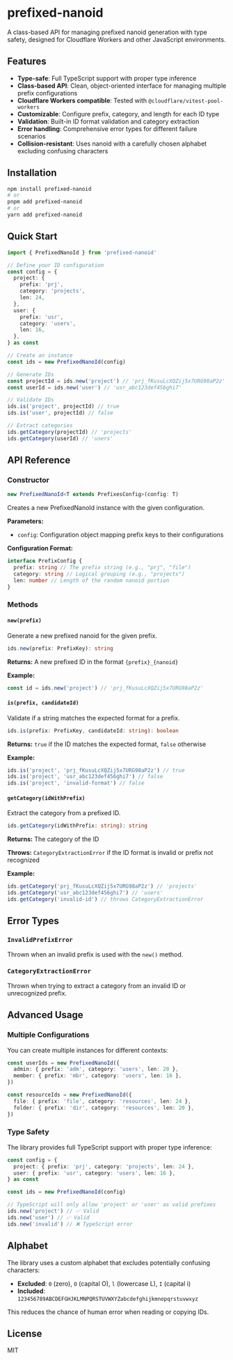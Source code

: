 # prefixed-nanoid

A class-based API for managing prefixed nanoid generation with type safety, designed for Cloudflare Workers and other JavaScript environments.

## Features

- **Type-safe**: Full TypeScript support with proper type inference
- **Class-based API**: Clean, object-oriented interface for managing multiple prefix configurations
- **Cloudflare Workers compatible**: Tested with `@cloudflare/vitest-pool-workers`
- **Customizable**: Configure prefix, category, and length for each ID type
- **Validation**: Built-in ID format validation and category extraction
- **Error handling**: Comprehensive error types for different failure scenarios
- **Collision-resistant**: Uses nanoid with a carefully chosen alphabet excluding confusing characters

## Installation

```bash
npm install prefixed-nanoid
# or
pnpm add prefixed-nanoid
# or
yarn add prefixed-nanoid
```

## Quick Start

```typescript
import { PrefixedNanoId } from 'prefixed-nanoid'

// Define your ID configuration
const config = {
  project: {
    prefix: 'prj',
    category: 'projects',
    len: 24,
  },
  user: {
    prefix: 'usr',
    category: 'users',
    len: 16,
  },
} as const

// Create an instance
const ids = new PrefixedNanoId(config)

// Generate IDs
const projectId = ids.new('project') // 'prj_fKusuLcXQZij5x7URG98aP2z'
const userId = ids.new('user') // 'usr_abc123def456ghi7'

// Validate IDs
ids.is('project', projectId) // true
ids.is('user', projectId) // false

// Extract categories
ids.getCategory(projectId) // 'projects'
ids.getCategory(userId) // 'users'
```

## API Reference

### Constructor

```typescript
new PrefixedNanoId<T extends PrefixesConfig>(config: T)
```

Creates a new PrefixedNanoId instance with the given configuration.

**Parameters:**

- `config`: Configuration object mapping prefix keys to their configurations

**Configuration Format:**

```typescript
interface PrefixConfig {
  prefix: string // The prefix string (e.g., "prj", "file")
  category: string // Logical grouping (e.g., "projects")
  len: number // Length of the random nanoid portion
}
```

### Methods

#### `new(prefix)`

Generate a new prefixed nanoid for the given prefix.

```typescript
ids.new(prefix: PrefixKey): string
```

**Returns:** A new prefixed ID in the format `{prefix}_{nanoid}`

**Example:**

```typescript
const id = ids.new('project') // 'prj_fKusuLcXQZij5x7URG98aP2z'
```

#### `is(prefix, candidateId)`

Validate if a string matches the expected format for a prefix.

```typescript
ids.is(prefix: PrefixKey, candidateId: string): boolean
```

**Returns:** `true` if the ID matches the expected format, `false` otherwise

**Example:**

```typescript
ids.is('project', 'prj_fKusuLcXQZij5x7URG98aP2z') // true
ids.is('project', 'usr_abc123def456ghi7') // false
ids.is('project', 'invalid-format') // false
```

#### `getCategory(idWithPrefix)`

Extract the category from a prefixed ID.

```typescript
ids.getCategory(idWithPrefix: string): string
```

**Returns:** The category of the ID

**Throws:** `CategoryExtractionError` if the ID format is invalid or prefix not recognized

**Example:**

```typescript
ids.getCategory('prj_fKusuLcXQZij5x7URG98aP2z') // 'projects'
ids.getCategory('usr_abc123def456ghi7') // 'users'
ids.getCategory('invalid-id') // throws CategoryExtractionError
```

## Error Types

### `InvalidPrefixError`

Thrown when an invalid prefix is used with the `new()` method.

### `CategoryExtractionError`

Thrown when trying to extract a category from an invalid ID or unrecognized prefix.

## Advanced Usage

### Multiple Configurations

You can create multiple instances for different contexts:

```typescript
const userIds = new PrefixedNanoId({
  admin: { prefix: 'adm', category: 'users', len: 20 },
  member: { prefix: 'mbr', category: 'users', len: 16 },
})

const resourceIds = new PrefixedNanoId({
  file: { prefix: 'file', category: 'resources', len: 24 },
  folder: { prefix: 'dir', category: 'resources', len: 20 },
})
```

### Type Safety

The library provides full TypeScript support with proper type inference:

```typescript
const config = {
  project: { prefix: 'prj', category: 'projects', len: 24 },
  user: { prefix: 'usr', category: 'users', len: 16 },
} as const

const ids = new PrefixedNanoId(config)

// TypeScript will only allow 'project' or 'user' as valid prefixes
ids.new('project') // ✅ Valid
ids.new('user') // ✅ Valid
ids.new('invalid') // ❌ TypeScript error
```

## Alphabet

The library uses a custom alphabet that excludes potentially confusing characters:

- **Excluded**: `0` (zero), `O` (capital O), `l` (lowercase L), `I` (capital i)
- **Included**: `123456789ABCDEFGHJKLMNPQRSTUVWXYZabcdefghijkmnopqrstuvwxyz`

This reduces the chance of human error when reading or copying IDs.

## License

MIT

